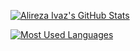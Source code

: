 [![Alireza Ivaz's GitHub Stats](https://github-readme-stats.vercel.app/api?username=AlirezaIvaz&count_private=true&show_icons=true)](https://github.com/anuraghazra/github-readme-stats)

[![Most Used Languages](https://github-readme-stats.vercel.app/api/top-langs/?username=AlirezaIvaz&layout=compact)](https://github.com/anuraghazra/github-readme-stats)
